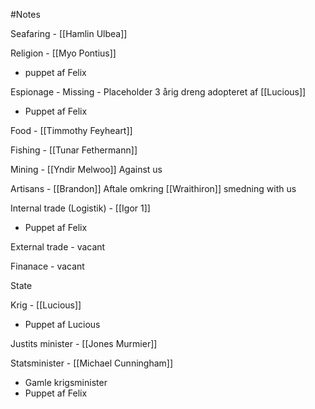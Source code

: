 #Notes 

Seafaring - [[Hamlin Ulbea]]

Religion - [[Myo Pontius]] 
- puppet af Felix

Espionage - Missing - Placeholder 3 årig dreng adopteret af [[Lucious]]
- Puppet af Felix

Food - [[Timmothy Feyheart]]

Fishing - [[Tunar Fethermann]]

Mining - [[Yndir Melwoo]]
	Against us

Artisans - [[Brandon]]
	Aftale omkring [[Wraithiron]] smedning
	with us

Internal trade (Logistik) - [[Igor 1]]
- Puppet af Felix

External trade - vacant

Finanace - vacant

State

Krig - [[Lucious]]
- Puppet af Lucious

Justits minister - [[Jones Murmier]]

Statsminister - [[Michael Cunningham]]
- Gamle krigsminister
- Puppet af Felix

